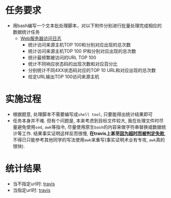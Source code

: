 # 任务要求
- 用bash编写一个文本批处理脚本，对以下附件分别进行批量处理完成相应的数据统计任务
	- [Web服务器访问日志](http://sec.cuc.edu.cn/huangwei/course/LinuxSysAdmin/exp/chap0x04/web_log.tsv.7z)
		- 统计访问来源主机TOP 100和分别对应出现的总次数
		- 统计访问来源主机TOP 100 IP和分别对应出现的总次数
		- 统计最频繁被访问的URL TOP 100
		- 统计不同响应状态码的出现次数和对应百分比
		- 分别统计不同4XX状态码对应的TOP 10 URL和对应出现的总次数
		- 给定URL输出TOP 100访问来源主机

# 实施过程
- 根据题意, 处理脚本不需要编写成`shell tool`, 只要能得出统计结果即可
- 任务本身并不难. 但有个问题是, 本来考虑到目标文件较大, 我在处理文件时尽量避免使用`sed`, `awk`等指令, 尽量使用原生`bash`的内容来做字符串替换或数据统计等工作. 结果事实证明这样反而很慢, **在travis上甚至[因为超时而被判定失败](https://travis-ci.org/CUCCS/linux-2019-TheMasterOfMagic/builds/529581446#L569)**, 不得已只能参考其他同学的写法使用`awk`来重写(事实证明术业有专攻, `awk`真的很快).

# 统计结果
- 当不指定url时: [travis](https://travis-ci.org/CUCCS/linux-2019-TheMasterOfMagic/builds/529588975#L567)
- 当指定url时: [travis](https://travis-ci.org/CUCCS/linux-2019-TheMasterOfMagic/builds/529588975#L909)
